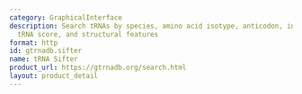 ```yaml
---
category: GraphicalInterface
description: Search tRNAs by species, amino acid isotype, anticodon, intron count,
  tRNA score, and structural features
format: http
id: gtrnadb.sifter
name: tRNA Sifter
product_url: https://gtrnadb.org/search.html
layout: product_detail
---
```

